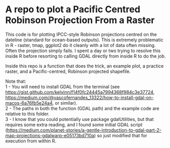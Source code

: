 # A repo to plot a Pacific Centred Robinson Projection From a Raster

This code is for plotting IPCC-style Robinson projections centred on the dateline (standard for ocean-based outputs). 
This is extremely problematic in R - raster, tmap, ggplot2 do it cleanly with a lot of data often missing. Often the projection simply fails. I spent a day or two trying to resolve this inside R before resorting to calling GDAL directly from inside R to do the job. 

Inside this repo is a function that does the trick, an example plot, a practice raster, and a Pacific-centred, Robinson projected shapefile.

Note that:    
  1 - You will need to install GDAL from the terminal (see https://gist.github.com/kelvinn/f14f0fc24445a7994368f984c3e37724, https://medium.com/@vascofernandes_13322/how-to-install-gdal-on-macos-6a76fb5e24a4, or similar).   
  2 - The paths in both the function (GDAL path) and the example code are relative to this folder.   
  3 - I know that you could potentially use package gdalUtilities, but that requires some extra reading, and I found some initial GDAL script (https://medium.com/planet-stories/a-gentle-introduction-to-gdal-part-2-map-projections-gdalwarp-e05173bd710a) so just modified that for execution from within R.    

